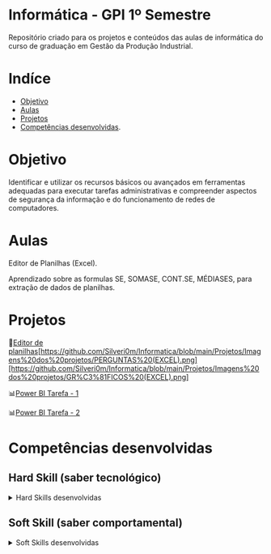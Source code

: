 # Informática - GPI 1º Semestre

Repositório criado para os projetos e conteúdos das aulas de informática do curso de graduação em Gestão da Produção Industrial.

# Indíce

* [Objetivo](#objetivo)
* [Aulas](#Aulas)
* [Projetos](#projetos)
* [Competências desenvolvidas](#competências-desenvolvidas).

# Objetivo

Identificar e utilizar os recursos básicos ou avançados em ferramentas adequadas para executar tarefas administrativas e compreender aspectos de segurança da informação e do funcionamento de redes de computadores.

# Aulas

Editor de Planilhas (Excel).

Aprendizado sobre as formulas SE, SOMASE, CONT.SE, MÉDIASES, para extração de dados de planilhas.

# Projetos
📝[Editor de planilhas](https://github.com/Silveri0m/Informatica/blob/main/Projetos/Trabalho%20de%20inform%C3%A1tica.xlsx)[https://github.com/Silveri0m/Informatica/blob/main/Projetos/Imagens%20dos%20projetos/PERGUNTAS%20(EXCEL).png][https://github.com/Silveri0m/Informatica/blob/main/Projetos/Imagens%20dos%20projetos/GR%C3%81FICOS%20(EXCEL).png]

📊[Power BI Tarefa - 1](https://github.com/Silveri0m/Informatica/blob/main/Projetos/INFORMATICA%20POWER%20BI.pbix)

📊[Power BI Tarefa - 2](https://github.com/Silveri0m/Informatica/blob/main/Projetos/POWER%20BI%20-%205%20PERGUNTAS%20COM%20BASE%20DE%20DADOS.pbix)

# Competências desenvolvidas

## Hard Skill (saber tecnológico)
<details>
<summary>Hard Skills desenvolvidas</summary>
  
| Tecnologia/Metodologia | Classificação |
| ---------------------- | ------------- |
| GitHub | ☆ ☆ ☆ ☆ ☆ ☆ ☆ ☆ ☆ ☆ |
| Excel | ☆ ☆ ☆ ☆ ☆ ☆ ☆ ☆ ☆ ☆ |
| PowerPoint | ☆ ☆ ☆ ☆ ☆ ☆ ☆ ☆ ☆ ☆ |
| Canvas | ☆ ☆ ☆ ☆ ☆ ☆ ☆ ☆ ☆ ☆ |
 
</details>

## Soft Skill (saber comportamental)
<details>
<summary>Soft Skills desenvolvidas</summary>

| Habilidades | Classificação |
| ---------------------- | ------------- |
| Colaboração | ☆ ☆ ☆ ☆ ☆ ☆ ☆ ☆ ☆ ☆ |
| Proatividade| ☆ ☆ ☆ ☆ ☆ ☆ ☆ ☆ ☆ ☆ |
| Pensamento Crítico | ☆ ☆ ☆ ☆ ☆ ☆ ☆ ☆ ☆ ☆ |
| Gerenciamento de Tempo | ☆ ☆ ☆ ☆ ☆ ☆ ☆ ☆ ☆ ☆ |
| Adaptabilidade | ☆ ☆ ☆ ☆ ☆ ☆ ☆ ☆ ☆ ☆ |
| Resiliência | ☆ ☆ ☆ ☆ ☆ ☆ ☆ ☆ ☆ ☆ |
